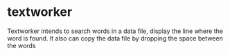 # textworker

Textworker intends to search words in a data file, display the line where the word is found.
It also can copy the data file by dropping the space between the words
